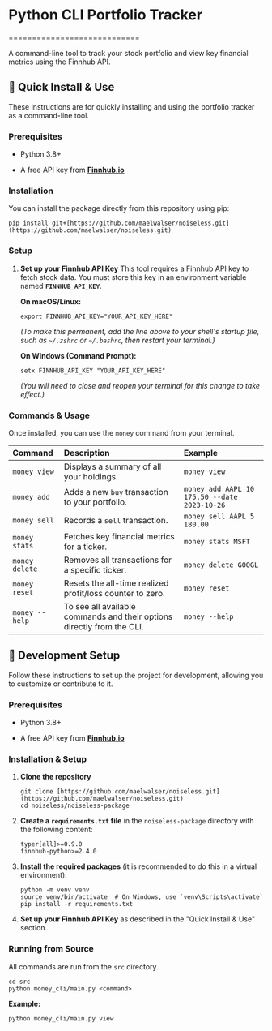 # Python CLI Portfolio Tracker
============================

A command-line tool to track your stock portfolio and view key financial metrics using the Finnhub API.

🚀 Quick Install & Use
----------------------

These instructions are for quickly installing and using the portfolio tracker as a command-line tool.

### Prerequisites

-   Python 3.8+

-   A free API key from [**Finnhub.io**](https://finnhub.io "null")

### Installation

You can install the package directly from this repository using pip:

```
pip install git+[https://github.com/maelwalser/noiseless.git](https://github.com/maelwalser/noiseless.git)

```

### Setup

1.  **Set up your Finnhub API Key** This tool requires a Finnhub API key to fetch stock data. You must store this key in an environment variable named **`FINNHUB_API_KEY`**.

    **On macOS/Linux:**

    ```
    export FINNHUB_API_KEY="YOUR_API_KEY_HERE"

    ```

    *(To make this permanent, add the line above to your shell's startup file, such as `~/.zshrc` or `~/.bashrc`, then restart your terminal.)*

    **On Windows (Command Prompt):**

    ```
    setx FINNHUB_API_KEY "YOUR_API_KEY_HERE"

    ```

    *(You will need to close and reopen your terminal for this change to take effect.)*

### Commands & Usage

Once installed, you can use the `money` command from your terminal.

| Command | Description | Example |
| :--- | :--- | :--- |
| `money view` | Displays a summary of all your holdings. | `money view` |
| `money add` | Adds a new `buy` transaction to your portfolio. | `money add AAPL 10 175.50 --date 2023-10-26` |
| `money sell` | Records a `sell` transaction. | `money sell AAPL 5 180.00` |
| `money stats` | Fetches key financial metrics for a ticker. | `money stats MSFT` |
| `money delete` | Removes all transactions for a specific ticker. | `money delete GOOGL` |
| `money reset` | Resets the all-time realized profit/loss counter to zero. | `money reset` |
| `money --help` | To see all available commands and their options directly from the CLI. | `money --help` |


🔧 Development Setup
--------------------

Follow these instructions to set up the project for development, allowing you to customize or contribute to it.

### Prerequisites

-   Python 3.8+

-   A free API key from [**Finnhub.io**](https://finnhub.io "null")

### Installation & Setup

1.  **Clone the repository**

    ```
    git clone [https://github.com/maelwalser/noiseless.git](https://github.com/maelwalser/noiseless.git)
    cd noiseless/noiseless-package

    ```

2.  **Create a `requirements.txt` file** in the `noiseless-package` directory with the following content:

    ```
    typer[all]>=0.9.0
    finnhub-python>=2.4.0

    ```

3.  **Install the required packages** (it is recommended to do this in a virtual environment):

    ```
    python -m venv venv
    source venv/bin/activate  # On Windows, use `venv\Scripts\activate`
    pip install -r requirements.txt

    ```

4.  **Set up your Finnhub API Key** as described in the "Quick Install & Use" section.

### Running from Source

All commands are run from the `src` directory.

```
cd src
python money_cli/main.py <command>

```

**Example:**

```
python money_cli/main.py view

```
